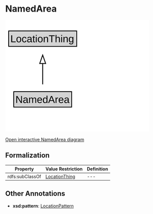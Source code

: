 # NamedArea

![NamedArea Diagram](../diagrams/NamedArea.svg)

<a href="../../diagrams/NamedArea.svg">Open interactive NamedArea diagram</a>

## Formalization

| Property | Value Restriction | Definition |
|----------|-------------------|------------|
| rdfs:subClassOf | [LocationThing](LocationThing.md) | --- |

## Other Annotations

- **xsd:pattern**: [LocationPattern](LocationPattern.md)

